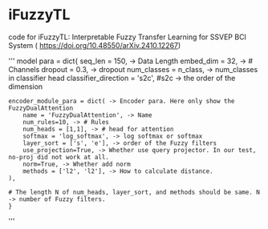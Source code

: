 # iFuzzyTL
code for iFuzzyTL: Interpretable Fuzzy Transfer Learning for SSVEP BCI System ( https://doi.org/10.48550/arXiv.2410.12267)

'''
model para = dict{
    seq_len = 150, -> Data Length
    embed_dim = 32, -> # Channels
    dropout = 0.3, -> dropout
    num_classes = n_class, -> num_classes in classifier head
    classifier_direction = 's2c', #s2c -> the order of the dimension
    
    encoder_module_para = dict( -> Encoder para. Here only show the FuzzyDualAttention 
        name = 'FuzzyDualAttention', -> Name
        num_rules=10, -> # Rules
        num_heads = [1,1], -> # head for attention
        softmax = 'log_softmax', -> log softmax or softmax
        layer_sort = ['s', 'e'], -> order of the Fuzzy filters
        use_projection=True, -> Whether use query projector. In our test, no-proj did not work at all.
        norm=True, -> Whether add norm
        methods = ['l2', 'l2'], -> How to calculate distance. 
    ),

    # The length N of num_heads, layer_sort, and methods should be same. N -> number of Fuzzy filters.
    }
'''
